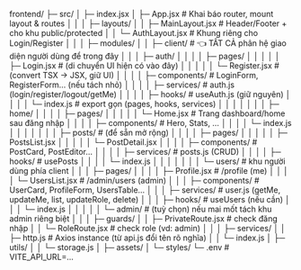 frontend/
├─ src/
│  ├─ index.jsx
│  ├─ App.jsx                        # Khai báo router, mount layout & routes
│  │
│  ├─ layouts/
│  │  ├─ MainLayout.jsx              # Header/Footer + <Outlet/> cho khu public/protected
│  │  └─ AuthLayout.jsx              # Khung riêng cho Login/Register
│  │
│  ├─ modules/
│  │  ├─ client/                     # 👈 TẤT CẢ phân hệ giao diện người dùng để trong đây
│  │  │  ├─ auth/
│  │  │  │  ├─ pages/
│  │  │  │  │  ├─ Login.jsx          # (di chuyển UI hiện có vào đây)
│  │  │  │  │  └─ Register.jsx       # (convert TSX -> JSX, giữ UI)
│  │  │  │  ├─ components/           # LoginForm, RegisterForm… (nếu tách nhỏ)
│  │  │  │  ├─ services/             # auth.js (login/register/logout/getMe)
│  │  │  │  ├─ hooks/                # useAuth.js (giữ nguyên)
│  │  │  │  └─ index.js              # export gọn (pages, hooks, services)
│  │  │  │
│  │  │  ├─ home/
│  │  │  │  ├─ pages/
│  │  │  │  │  └─ Home.jsx           # Trang dashboard/home sau đăng nhập
│  │  │  │  ├─ components/           # Hero, Stats, …
│  │  │  │  └─ index.js
│  │  │  │
│  │  │  ├─ posts/                   # (để sẵn mở rộng)
│  │  │  │  ├─ pages/
│  │  │  │  │  ├─ PostsList.jsx
│  │  │  │  │  └─ PostDetail.jsx
│  │  │  │  ├─ components/           # PostCard, PostEditor…
│  │  │  │  ├─ services/             # posts.js (CRUD)
│  │  │  │  ├─ hooks/                # usePosts
│  │  │  │  └─ index.js
│  │  │  │
│  │  │  └─ users/                   # khu người dùng phía client
│  │  │     ├─ pages/
│  │  │     │  ├─ Profile.jsx        # /profile (me)
│  │  │     │  └─ UsersList.jsx      # /admin/users (admin)
│  │  │     ├─ components/           # UserCard, ProfileForm, UsersTable…
│  │  │     ├─ services/             # user.js (getMe, updateMe, list, updateRole, delete)
│  │  │     ├─ hooks/                # useUsers (nếu cần)
│  │  │     └─ index.js
│  │  │
│  │  └─ admin/                      # (tuỳ chọn) nếu mai mốt tách khu admin riêng biệt
│  │
│  ├─ guards/
│  │  ├─ PrivateRoute.jsx            # check đăng nhập
│  │  └─ RoleRoute.jsx               # check role (vd: admin)
│  │
│  ├─ services/
│  │  ├─ http.js                     # Axios instance (từ api.js đổi tên rõ nghĩa)
│  │  └─ index.js
│  ├─ utils/
│  │  └─ storage.js
│  ├─ assets/
│  └─ styles/
└─ .env                              # VITE_API_URL=...
